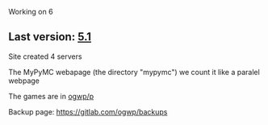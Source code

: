 Working on 6
## Last version: [5.1](https://ogwpd.github.io/releases/ogwp/5.1)

Site created 4 servers

The MyPyMC webapage (the directory "mypymc") we count it like a paralel webpage

The games are in [ogwp/p](https://github.com/ogwp/p)

Backup page: https://gitlab.com/ogwp/backups

